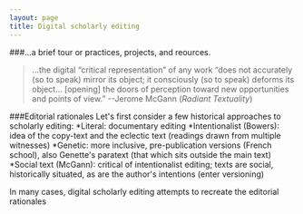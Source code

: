 ```yaml
---
layout: page
title: Digital scholarly editing
---
```

###...a brief tour or practices, projects, and reources.


> …the digital “critical representation” of any work “does not accurately (so to speak) mirror its object; it consciously (so to speak) deforms its object… [opening] the doors of perception toward new opportunities and points of view.”  --Jerome McGann (_Radiant Textuality_)

###Editorial rationales
Let's first consider a few historical approaches to scholarly editing:
*Literal: documentary editing
*Intentionalist (Bowers): idea of the copy-text and the eclectic text (readings drawn from multiple witnesses)
*Genetic: more inclusive, pre-publication versions (French school), also Genette's paratext (that which sits outside the main text)
*Social text (McGann): critical of intentionalist editing; texts are social, historically situated, as are the author's intentions (enter versioning)

In many cases, digital scholarly editing attempts to recreate the editorial rationales 
